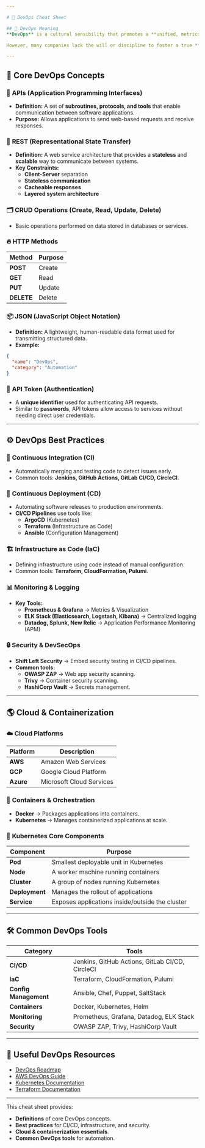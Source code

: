 ```yaml
---

# 🚀 DevOps Cheat Sheet

## 📌 DevOps Meaning
**DevOps** is a cultural sensibility that promotes a **unified, metrics-based** approach to software development and operations. It emphasizes **automation, collaboration, and continuous improvement** to build and deploy software **efficiently and fearlessly**.

However, many companies lack the will or discipline to foster a true **DevOps culture**. Instead, they create roles like **"DevOps Engineer"**, which often focus on infrastructure management, cloud technologies, and CI/CD pipelines rather than true cultural transformation.

---
```


## 🔗 Core DevOps Concepts

### 📡 **APIs (Application Programming Interfaces)**
- **Definition:** A set of **subroutines, protocols, and tools** that enable communication between software applications.
- **Purpose:** Allows applications to send web-based requests and receive responses.

### 🔄 **REST (Representational State Transfer)**
- **Definition:** A web service architecture that provides a **stateless** and **scalable** way to communicate between systems.
- **Key Constraints:**
  - **Client-Server** separation
  - **Stateless communication**
  - **Cacheable responses**
  - **Layered system architecture**
  
### 🗂️ **CRUD Operations (Create, Read, Update, Delete)**
- Basic operations performed on data stored in databases or services.

### 🔥 **HTTP Methods**
| Method | Purpose |
|--------|---------|
| **POST** | Create |
| **GET** | Read |
| **PUT** | Update |
| **DELETE** | Delete |

### 📦 **JSON (JavaScript Object Notation)**
- **Definition:** A lightweight, human-readable data format used for transmitting structured data.
- **Example:**
```json
{
  "name": "DevOps",
  "category": "Automation"
}
```

### 🔑 **API Token (Authentication)**
- A **unique identifier** used for authenticating API requests.
- Similar to **passwords**, API tokens allow access to services without needing direct user credentials.

---

## ⚙️ DevOps Best Practices

### 🔄 **Continuous Integration (CI)**
- Automatically merging and testing code to detect issues early.
- Common tools: **Jenkins, GitHub Actions, GitLab CI/CD, CircleCI**.

### 🚀 **Continuous Deployment (CD)**
- Automating software releases to production environments.
- **CI/CD Pipelines** use tools like:
  - **ArgoCD** (Kubernetes)
  - **Terraform** (Infrastructure as Code)
  - **Ansible** (Configuration Management)

### 🏗️ **Infrastructure as Code (IaC)**
- Defining infrastructure using code instead of manual configuration.
- Common tools: **Terraform, CloudFormation, Pulumi**.

### 📊 **Monitoring & Logging**
- **Key Tools:**
  - **Prometheus & Grafana** → Metrics & Visualization
  - **ELK Stack (Elasticsearch, Logstash, Kibana)** → Centralized logging
  - **Datadog, Splunk, New Relic** → Application Performance Monitoring (APM)

### 🔒 **Security & DevSecOps**
- **Shift Left Security** → Embed security testing in CI/CD pipelines.
- **Common tools:**
  - **OWASP ZAP** → Web app security scanning.
  - **Trivy** → Container security scanning.
  - **HashiCorp Vault** → Secrets management.

---

## 🌎 Cloud & Containerization

### ☁️ **Cloud Platforms**
| Platform | Description |
|----------|------------|
| **AWS**  | Amazon Web Services |
| **GCP**  | Google Cloud Platform |
| **Azure** | Microsoft Cloud Services |

### 🐳 **Containers & Orchestration**
- **Docker** → Packages applications into containers.
- **Kubernetes** → Manages containerized applications at scale.

### 🚢 **Kubernetes Core Components**
| Component | Purpose |
|-----------|---------|
| **Pod** | Smallest deployable unit in Kubernetes |
| **Node** | A worker machine running containers |
| **Cluster** | A group of nodes running Kubernetes |
| **Deployment** | Manages the rollout of applications |
| **Service** | Exposes applications inside/outside the cluster |

---

## 🛠️ Common DevOps Tools

| Category | Tools |
|----------|------|
| **CI/CD** | Jenkins, GitHub Actions, GitLab CI/CD, CircleCI |
| **IaC** | Terraform, CloudFormation, Pulumi |
| **Config Management** | Ansible, Chef, Puppet, SaltStack |
| **Containers** | Docker, Kubernetes, Helm |
| **Monitoring** | Prometheus, Grafana, Datadog, ELK Stack |
| **Security** | OWASP ZAP, Trivy, HashiCorp Vault |

---

## 🔗 Useful DevOps Resources
- [DevOps Roadmap](https://roadmap.sh/devops)
- [AWS DevOps Guide](https://aws.amazon.com/devops/)
- [Kubernetes Documentation](https://kubernetes.io/docs/)
- [Terraform Documentation](https://developer.hashicorp.com/terraform/docs)

---

This cheat sheet provides:
- **Definitions** of core DevOps concepts.
- **Best practices** for CI/CD, infrastructure, and security.
- **Cloud & containerization essentials**.
- **Common DevOps tools** for automation.

